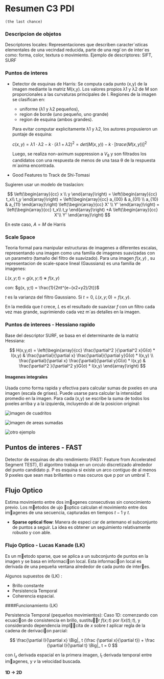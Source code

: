 # Resumen C3 PDI
	(the last chance)

### Descripcion de objetos

Descriptores locales: Representaciones que describen caracter´ısticas
elementales de una vecindad reducida, parte de una regi´on de inter´es como:
forma, color, textura o movimiento. Ejemplo de descriptores: SIFT, SURF

### Puntos de interes
- Detector de esquinas de Harris: Se computa cada punto (x,y) de la imagen
 mediante la matriz M(x,y). Los valores propios λ1 y λ2  de M son
 proporcionales a las curvaturas principales de I. Regiones de la imagen se
 clasifican en:
	- uniforme (λ1 y λ2 pequeños),
	- region de borde (uno pequeño, uno grande)
	- region de esquina (ambos grandes).

	Para evitar computar explıcitamente λ1 y λ2, los autores propusieron un puntaje de esquina:

  $c(x, y) = λ1·λ2 − k·(λ1 +λ2)^2 = det(M(x, y))−k· [trace(M(x, y))]^2$

   Luego, se realiza non-aximum suppression a $V_8$ y son filtrados los
   candidatos con una respuesta de menos de una tasa θ de la respuesta m´axima
   encontrada.


- Good Features to Track de Shi-Tomasi

Sugieren usar un modelo de traslacion:


$$
\left(\begin{array}{cc}
x \\
y
\end{array}\right) =
\left(\begin{array}{cc}
t_x\\
t_y
\end{array}\right) +
\left(\begin{array}{cc}
a_{00} & a_{01} \\
a_{10} & a_{11}
\end{array}\right)
\left(\begin{array}{cc}
X' \\
Y'
\end{array}\right) =
\left(\begin{array}{cc}
t_x\\
t_y
\end{array}\right) +A
\left(\begin{array}{cc}
X'\\
Y'
\end{array}\right)
$$

En este caso, $A = M$ de Harris

### Scale Space

Teoria formal para manipular estructuras de imagenes a diferentes escalas,
representando una imagen como una familia de imagenes suavizadas con un
parametro (tamaño del filtro de suavizado). Para una imagen $f(x, y)$ , su
representacion de scale-space lineal (Gaussiana) es una familia de imagenes:

$L(x, y;t) = g(x, y;t) ∗ f (x, y)$

con:
      $g(x, y;t) = \frac{1}{2πt^{e−(x2+y2)/2t}}$

$t$ es la varianza del filtro Gaussiano. Si $t = 0$, $L(x, y; 0) = f (x, y)$.

En la medida que $t$ crece, $L$ es el resultado de suavizar $f$ con un filtro
cada vez mas grande, suprimiendo cada vez m´as detalles en la imagen.

### Puntos de interees - Hessiano rapido

Base del descriptor SURF, se basa en el determinante de la matriz Hessiana:

$$
H(x,y,σ) =
\left(\begin{array}{cc}
\frac{\partial^2 }{\partial^2 x}G(σ) * I(x,y) & \frac{\partial}{\partial x} \frac{\partial}{\partial y}G(σ) * I(x,y) \\
\frac{\partial}{\partial x} \frac{\partial}{\partial y}G(σ) * I(x,y) & \frac{\partial^2 }{\partial^2 y}G(σ) * I(x,y)
\end{array}\right)
$$

#### Imagenes integrales

Usada como forma rapida y efectiva para calcular sumas de pıxeles en una
imagen (escala de grises). Puede usarse para calcular la intensidad promedio
en la imagen. Para cada (x,y) se escribe la suma de todos los pıxeles arriba
y a la izquierda, incluyendo al de la posicion original:

![imagen de cuadritos](https://computersciencesource.files.wordpress.com/2010/09/adding_1.png)

![imagen de areas sumadas](https://computersciencesource.files.wordpress.com/2010/09/bigegsat.png)

![otro ejemplo](http://1.bp.blogspot.com/--riYD2Dg_Bo/Vczl_NjDw9I/AAAAAAAAA6w/ZbyPMPwR-FA/s1600/Integral_image.png)

## Puntos de interes - FAST

Detector de esquinas de alto rendimiento (FAST: Feature from Accelerated
Segment TEST), El algoritmo trabaja en un cırculo discretizado alrededor del
punto candidato p. P es esquina si existe un arco contiguo de al menos 9
pıxeles que sean mas brillantes o mas oscuros que p por un umbral T.



## Flujo Optico

Estima movimiento entre dos imagenes consecutivas sin conocimiento previo. Los metodos de  ujo optico calculan el movimiento entre dos imagenes de una
secuencia, capturadas en tiempos $t-1$ y $t$.

- **Sparse optical flow**: Manera de especi car de antemano el subconjunto de
	puntos a seguir. La idea es obtener un seguimiento relativamente robusto y con able.

### Flujo Optico - Lucas Kanade (LK)

Es un metodo sparse, que se aplica a un subconjunto de puntos en la imagen y
se basa en informacion local. Esta informacion local es derivada de una pequeña ventana alrededor de cada punto de interes.

Algunos supuestos de (LK) :
- Brillo constante
- Persistencia Temporal
- Coherencia espacial.

####Funcionamiento (LK)

Persistencia Temporal (pequeños movimientos): Caso 1D: comenzando con ecuacion de consistencia en brillo, sustitur $f(x;t)$ por $I(x(t);t)$, y considerando dependencia implcita de $x$ sobre $t$ aplicar regla de la cadena de derivacion parcial:

$$
\frac{\partial I}{\partial x} \Big|_ t
(\frac {\partial x}{\partial t}) + \frac {\partial I}{\partial t} \Big|_ t = 0
$$

con $I_x$ derivada espacial en la primera imagen, $I_t$ derivada temporal
entre imagenes, y $v$ la velocidad buscada.

#### 1D -> 2D

